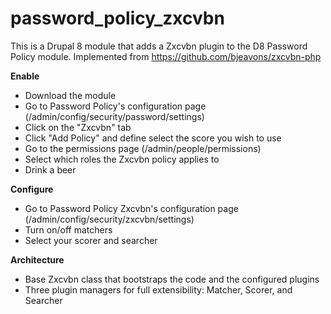 password_policy_zxcvbn
======================

This is a Drupal 8 module that adds a Zxcvbn plugin to the D8 Password Policy module. Implemented from https://github.com/bjeavons/zxcvbn-php

**Enable**

-  Download the module
-  Go to Password Policy's configuration page (/admin/config/security/password/settings)
-  Click on the "Zxcvbn" tab
-  Click "Add Policy" and define select the score you wish to use
-  Go to the permissions page (/admin/people/permissions)
-  Select which roles the Zxcvbn policy applies to
-  Drink a beer

**Configure**

-  Go to Password Policy Zxcvbn's configuration page (/admin/config/security/zxcvbn/settings)
-  Turn on/off matchers
-  Select your scorer and searcher


**Architecture**

-  Base Zxcvbn class that bootstraps the code and the configured plugins
-  Three plugin managers for full extensibility: Matcher, Scorer, and Searcher
